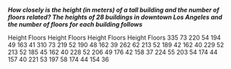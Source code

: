 ***How closely is the height (in meters) of a tall building and the number of floors related? The heights of 28 buildings in downtown Los Angeles and the number of floors for each building follows***

Height Floors Height Floors Height Floors Height Floors
335 73 220 54 194 49 163 41
310 73 219 52 190 48 162 39
262 62 213 52 189 42 162 40
229 52 213 52 185 45 162 40
228 52 206 49 176 42 158 37
224 55 203 54 174 44 157 40
221 53 197 58 174 44 154 36
